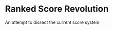 # Ranked Score Revolution

<!-- I changed my mind- reimagining the ranked score system
note: this project "reimagines" the current ranked/total score system and IS NOT a developer project. With that considered, please don't expect anything from this project to come to life in a future osu! update as it may likely not. I am not a developer for osu! and I do not have a say on anything. Developers can be found here: https://osu.ppy.sh/groups/11. A simple reminder that I am not a developer, and that this project is just my beliefs on how the ranked score system should go and has NOTHING to do with replacing the current system in-game. - ALL OF THIS HAD BEEN SCRAPPED --> An attempt to dissect the current score system